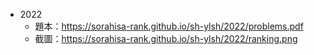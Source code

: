-   2022
    -   題本：https://sorahisa-rank.github.io/sh-ylsh/2022/problems.pdf
    -   截圖：https://sorahisa-rank.github.io/sh-ylsh/2022/ranking.png